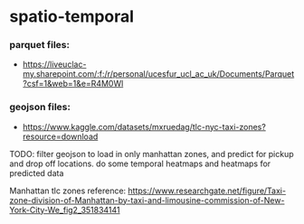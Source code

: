 # spatio-temporal

### parquet files: 
- https://liveuclac-my.sharepoint.com/:f:/r/personal/ucesfur_ucl_ac_uk/Documents/Parquet?csf=1&web=1&e=R4M0Wl

### geojson files:
- https://www.kaggle.com/datasets/mxruedag/tlc-nyc-taxi-zones?resource=download

TODO: filter geojson to load in only manhattan zones, and predict for pickup and drop off locations. do some temporal heatmaps and heatmaps for predicted data

Manhattan tlc zones reference: https://www.researchgate.net/figure/Taxi-zone-division-of-Manhattan-by-taxi-and-limousine-commission-of-New-York-City-We_fig2_351834141

